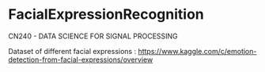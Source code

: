 # FacialExpressionRecognition
CN240 - DATA SCIENCE FOR SIGNAL PROCESSING

Dataset of different facial expressions : https://www.kaggle.com/c/emotion-detection-from-facial-expressions/overview
